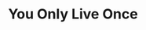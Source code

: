 ---
inv_num: 2012-134
add_credit: The Carnegie Museum of Art
url: 2012-134-yolo
title: You Only Live Once
year: '2012'
display_year: '2012'
medium: Institutional Social Media Campaign
dims:
pitch: 'Viewers of my show at the Carnegie Museum of Art were encouraged to share
  thoughts / images of the show online using the tag #YOLO. :)'
ps:
live_url:
youtube:
related_code:
subheading:
download:
commission:
related:
layout: things-i-made
---